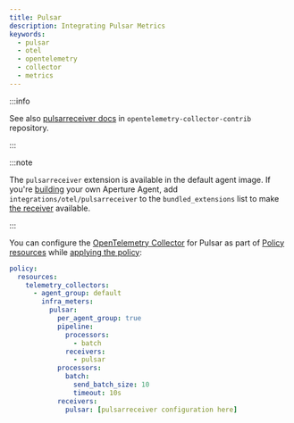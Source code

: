 ```yaml
---
title: Pulsar
description: Integrating Pulsar Metrics
keywords:
  - pulsar
  - otel
  - opentelemetry
  - collector
  - metrics
---
```


:::info

See also [pulsarreceiver docs][receiver] in `opentelemetry-collector-contrib`
repository.

:::

:::note

The `pulsarreceiver` extension is available in the default agent image. If
you're [building][build] your own Aperture Agent, add
`integrations/otel/pulsarreceiver` to the `bundled_extensions` list to make [the
receiver][receiver] available.

:::

You can configure the [OpenTelemetry Collector][opentelemetry-collector] for
Pulsar as part of [Policy resources][policy-resources] while [applying the
policy][applying-policy]:

```yaml
policy:
  resources:
    telemetry_collectors:
      - agent_group: default
        infra_meters:
          pulsar:
            per_agent_group: true
            pipeline:
              processors:
                - batch
              receivers:
                - pulsar
            processors:
              batch:
                send_batch_size: 10
                timeout: 10s
            receivers:
              pulsar: [pulsarreceiver configuration here]
```

[build]: /reference/aperturectl/build/agent/agent.md
[receiver]:
  https://github.com/open-telemetry/opentelemetry-collector-contrib/tree/main/receiver/pulsarreceiver
[opentelemetry-collector]: /reference/policies/spec.md#telemetry-collector
[applying-policy]: /applying-policies/applying-policies.md
[policy-resources]: /reference/policies/spec.md#resources
